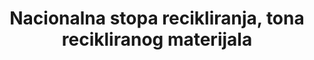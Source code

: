 ---
title: 'Nacionalna stopa recikliranja, tona recikliranog materijala'
permalink: /12-5-1/
sdg_goal: 12
layout: indicator
indicator: 12.5.1
indicator_variable: null
graph: null
graph_type_description: null
graph_status_notes: unk
variable_description: null
variable_notes: null
un_designated_tier: '3'
un_custodial_agency: "UNSD,  UNEP  (Partnering  Agencies:  OECD<  Eurostat)"
target_id: '12.5'
has_metadata: false
goal_meta_link: 'http://unstats.un.org/sdgs/files/metadata-compilation/Metadata-Goal-12.pdf'
goal_meta_link_page: 8
indicator_name: 'Nacionalna stopa recikliranja, tona recikliranog materijala'
target: >-
  Do 2030. značajno smanjitiproizvodnju otpada putem prevencije, smanjenja, recikliranja i ponovne uporabe.
source_title: null
source_notes: null
published: true  

---